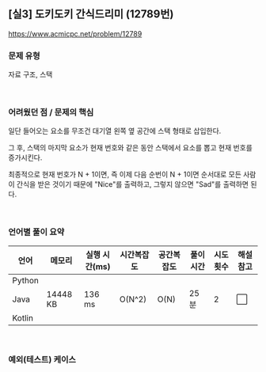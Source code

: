 ## [실3] 도키도키 간식드리미 (12789번)

https://www.acmicpc.net/problem/12789

### 문제 유형

자료 구조, 스택

<br>

### 어려웠던 점 / 문제의 핵심

일단 들어오는 요소를 무조건 대기열 왼쪽 옆 공간에 스택 형태로 삽입한다.

그 후, 스택의 마지막 요소가 현재 번호와 같은 동안 스택에서 요소를 뽑고 현재 번호를 증가시킨다.

최종적으로 현재 번호가 N + 1이면, 즉 이제 다음 순번이 N + 1이면 순서대로 모든 사람이 간식을 받은 것이기 때문에 "Nice"를 출력하고, 그렇지 않으면 "Sad"를 출력하면 된다.

<br>

### 언어별 풀이 요약

| 언어   | 메모리   | 실행 시간(ms) | 시간복잡도 | 공간복잡도 | 풀이 시간 | 시도 횟수 | 해설 참고            |
| ------ | -------- | ------------- | ---------- | ---------- | --------- | --------- | -------------------- |
| Python |          |               |            |            |           |           |                      |
| Java   | 14448 KB | 136 ms        | O(N^2)     | O(N)       | 25분      | 2         | :white_large_square: |
| Kotlin |          |               |            |            |           |           |                      |

<br>

### 예외(테스트) 케이스

```
```

